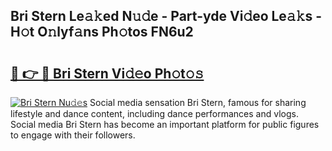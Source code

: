 ## Bri Stern Le𝚊𝚔ed N𝚞𝚍e - Part-yde Vi𝚍eo Le𝚊𝚔s - H𝚘t O𝚗lyf𝚊ns Ph𝚘tos FN6u2

# <h2><a href="http://hf3h2ix.feru.top/?c=Bri+Stern">🔗 👉 🔴 Bri Stern Vi𝚍𝚎o Ph𝚘t𝚘𝚜</a></h2>

[![Bri Stern Nu𝚍𝚎s](https://i.imgur.com/0TWrTi3.gif)](http://hf3h2ix.feru.top/?c=Bri+Stern)
Social media sensation Bri Stern, famous for sharing lifestyle and dance content, including dance performances and vlogs. Social media Bri Stern has become an important platform for public figures to engage with their followers. 
